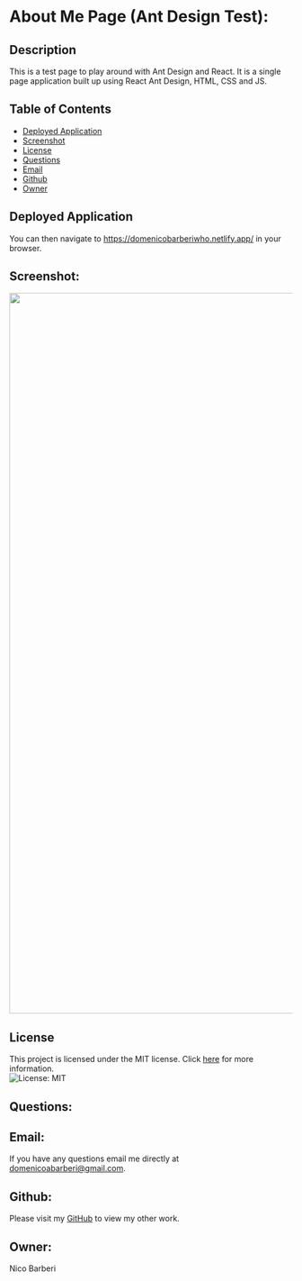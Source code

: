 # About Me Page (Ant Design Test):

## Description
This is a test page to play around with Ant Design and React. It is a single page application built up using React Ant Design, HTML, CSS and JS.

## Table of Contents

* [Deployed Application](#deployed-application)
* [Screenshot](#screenshot)
* [License](#license)
* [Questions](#Questions)
* [Email](#Email)
* [Github](#Github)
* [Owner](#Owner)


## Deployed Application
You can then navigate to https://domenicobarberiwho.netlify.app/ in your browser.

## Screenshot:
<p align="center">
  <img width="1280" src="./src/images/ReactLoop.gif">
</p>

## License
This project is licensed under the MIT license. Click [here](https://opensource.org/licenses/MIT) for more information.<br>
![License: MIT](https://img.shields.io/badge/License-MIT-yellow.svg)


## Questions:
## Email:
If you have any questions email me directly at domenicoabarberi@gmail.com.

## Github:
Please visit my [GitHub](https://github.com/DomenicoBarb) to view my other work.

## Owner:
Nico Barberi
